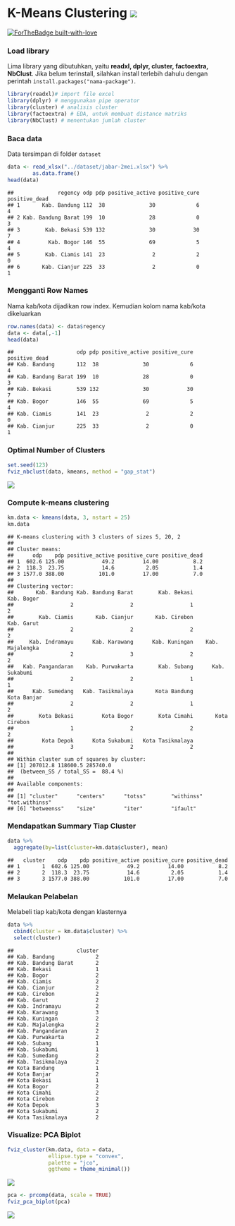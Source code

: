 # K-Means Clustering <img src="https://img.shields.io/badge/r-%23276DC3.svg?&style=for-the-badge&logo=r&logoColor=white"/> 

[![ForTheBadge built-with-love](http://ForTheBadge.com/images/badges/built-with-love.svg)](https://GitHub.com/Naereen/) 

### Load library

Lima library yang dibutuhkan, yaitu **readxl, dplyr, cluster,
factoextra, NbClust**. Jika belum terinstall, silahkan install terlebih
dahulu dengan perintah `install.packages("nama-package")`.

``` r
library(readxl)# import file excel
library(dplyr) # menggunakan pipe operator
library(cluster) # analisis cluster
library(factoextra) # EDA, untuk membuat distance matriks
library(NbClust) # menentukan jumlah cluster
```

### Baca data

Data tersimpan di folder `dataset`

``` r
data <- read_xlsx("../dataset/jabar-2mei.xlsx") %>% 
        as.data.frame()
head(data)
```

    ##              regency odp pdp positive_active positive_cure positive_dead
    ## 1       Kab. Bandung 112  38              30             6             4
    ## 2 Kab. Bandung Barat 199  10              28             0             3
    ## 3        Kab. Bekasi 539 132              30            30             7
    ## 4         Kab. Bogor 146  55              69             5             4
    ## 5        Kab. Ciamis 141  23               2             2             0
    ## 6       Kab. Cianjur 225  33               2             0             1

### Mengganti Row Names

Nama kab/kota dijadikan row index. Kemudian kolom nama kab/kota
dikeluarkan

``` r
row.names(data) <- data$regency 
data <- data[,-1]
head(data)
```

    ##                    odp pdp positive_active positive_cure positive_dead
    ## Kab. Bandung       112  38              30             6             4
    ## Kab. Bandung Barat 199  10              28             0             3
    ## Kab. Bekasi        539 132              30            30             7
    ## Kab. Bogor         146  55              69             5             4
    ## Kab. Ciamis        141  23               2             2             0
    ## Kab. Cianjur       225  33               2             0             1

### Optimal Number of Clusters

``` r
set.seed(123)
fviz_nbclust(data, kmeans, method = "gap_stat")
```

![](K-Means_files/figure-markdown_github/unnamed-chunk-4-1.png)

### Compute k-means clustering

``` r
km.data <- kmeans(data, 3, nstart = 25)
km.data
```

    ## K-means clustering with 3 clusters of sizes 5, 20, 2
    ## 
    ## Cluster means:
    ##      odp    pdp positive_active positive_cure positive_dead
    ## 1  602.6 125.00            49.2         14.00           8.2
    ## 2  118.3  23.75            14.6          2.05           1.4
    ## 3 1577.0 388.00           101.0         17.00           7.0
    ## 
    ## Clustering vector:
    ##       Kab. Bandung Kab. Bandung Barat        Kab. Bekasi         Kab. Bogor 
    ##                  2                  2                  1                  2 
    ##        Kab. Ciamis       Kab. Cianjur       Kab. Cirebon         Kab. Garut 
    ##                  2                  2                  2                  2 
    ##     Kab. Indramayu      Kab. Karawang      Kab. Kuningan    Kab. Majalengka 
    ##                  2                  3                  2                  2 
    ##   Kab. Pangandaran    Kab. Purwakarta        Kab. Subang      Kab. Sukabumi 
    ##                  2                  2                  1                  1 
    ##      Kab. Sumedang   Kab. Tasikmalaya       Kota Bandung        Kota Banjar 
    ##                  2                  2                  1                  2 
    ##        Kota Bekasi         Kota Bogor        Kota Cimahi       Kota Cirebon 
    ##                  1                  2                  2                  2 
    ##         Kota Depok      Kota Sukabumi   Kota Tasikmalaya 
    ##                  3                  2                  2 
    ## 
    ## Within cluster sum of squares by cluster:
    ## [1] 207012.8 118600.5 285740.0
    ##  (between_SS / total_SS =  88.4 %)
    ## 
    ## Available components:
    ## 
    ## [1] "cluster"      "centers"      "totss"        "withinss"     "tot.withinss"
    ## [6] "betweenss"    "size"         "iter"         "ifault"

### Mendapatkan Summary Tiap Cluster

``` r
data %>% 
  aggregate(by=list(cluster=km.data$cluster), mean)
```

    ##   cluster    odp    pdp positive_active positive_cure positive_dead
    ## 1       1  602.6 125.00            49.2         14.00           8.2
    ## 2       2  118.3  23.75            14.6          2.05           1.4
    ## 3       3 1577.0 388.00           101.0         17.00           7.0

### Melaukan Pelabelan

Melabeli tiap kab/kota dengan klasternya

``` r
data %>% 
  cbind(cluster = km.data$cluster) %>%
  select(cluster)
```

    ##                    cluster
    ## Kab. Bandung             2
    ## Kab. Bandung Barat       2
    ## Kab. Bekasi              1
    ## Kab. Bogor               2
    ## Kab. Ciamis              2
    ## Kab. Cianjur             2
    ## Kab. Cirebon             2
    ## Kab. Garut               2
    ## Kab. Indramayu           2
    ## Kab. Karawang            3
    ## Kab. Kuningan            2
    ## Kab. Majalengka          2
    ## Kab. Pangandaran         2
    ## Kab. Purwakarta          2
    ## Kab. Subang              1
    ## Kab. Sukabumi            1
    ## Kab. Sumedang            2
    ## Kab. Tasikmalaya         2
    ## Kota Bandung             1
    ## Kota Banjar              2
    ## Kota Bekasi              1
    ## Kota Bogor               2
    ## Kota Cimahi              2
    ## Kota Cirebon             2
    ## Kota Depok               3
    ## Kota Sukabumi            2
    ## Kota Tasikmalaya         2

### Visualize: PCA Biplot

``` r
fviz_cluster(km.data, data = data,
             ellipse.type = "convex",
             palette = "jco",
             ggtheme = theme_minimal())
```

![](K-Means_files/figure-markdown_github/unnamed-chunk-8-1.png)

``` r
pca <- prcomp(data, scale = TRUE)
fviz_pca_biplot(pca)
```

![](K-Means_files/figure-markdown_github/unnamed-chunk-9-1.png)
